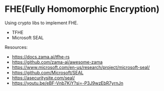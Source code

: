 # FHE(Fully Homomorphic Encryption)

Using crypto libs to implement FHE.
- TFHE
- Microsoft SEAL

Resources:
- https://docs.zama.ai/tfhe-rs
- https://github.com/zama-ai/awesome-zama
- https://www.microsoft.com/en-us/research/project/microsoft-seal/
- https://github.com/Microsoft/SEAL
- https://asecuritysite.com/seal/
- https://youtu.be/eBF-Vnb7KiY?si=-P3J9wzEbR7yrnJn